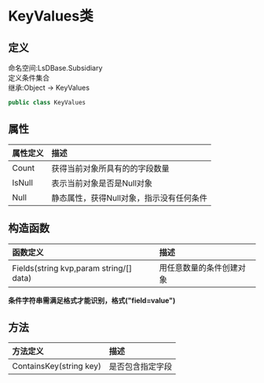 # KeyValues类
## 定义
命名空间:LsDBase.Subsidiary    
定义条件集合   
继承:Object -> KeyValues   
```C#
public class KeyValues
```
## 属性
|属性定义|描述|
|:----|:----|
|Count|获得当前对象所具有的的字段数量|
|IsNull|表示当前对象是否是Null对象|
|Null|静态属性，获得Null对象，指示没有任何条件|

## 构造函数
|函数定义|描述|
|:----|:----|
|Fields(string kvp,param string/[] data)|用任意数量的条件创建对象|

**条件字符串需满足格式才能识别，格式("field=value")**
## 方法
|方法定义|描述|
|:----|:----|
|ContainsKey(string key)|是否包含指定字段|
